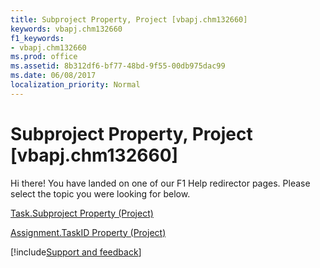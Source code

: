```yaml
---
title: Subproject Property, Project [vbapj.chm132660]
keywords: vbapj.chm132660
f1_keywords:
- vbapj.chm132660
ms.prod: office
ms.assetid: 8b312df6-bf77-48bd-9f55-00db975dac99
ms.date: 06/08/2017
localization_priority: Normal
---
```



# Subproject Property, Project [vbapj.chm132660]

Hi there! You have landed on one of our F1 Help redirector pages. Please select the topic you were looking for below.

[Task.Subproject Property (Project)](http://msdn.microsoft.com/library/da054f33-3200-e2bd-4db4-179a30958b98%28Office.15%29.aspx)

[Assignment.TaskID Property (Project)](http://msdn.microsoft.com/library/71044e84-1388-1b9a-a374-d34f8cdef73b%28Office.15%29.aspx)

[!include[Support and feedback](~/includes/feedback-boilerplate.md)]